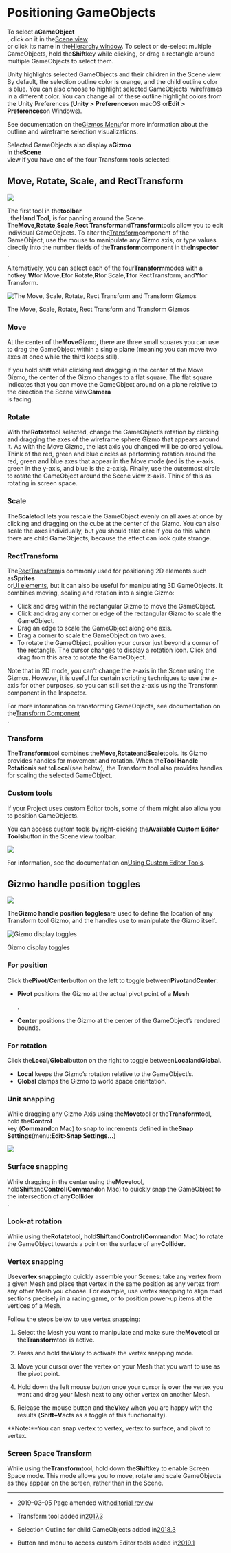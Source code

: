 # Positioning GameObjects

To select a**GameObject**  
, click on it in the[Scene view](https://docs.unity3d.com/2019.2/Documentation/Manual/UsingTheSceneView.html)  
or click its name in the[Hierarchy window](https://docs.unity3d.com/2019.2/Documentation/Manual/Hierarchy.html). To select or de-select multiple GameObjects, hold the**Shift**key while clicking, or drag a rectangle around multiple GameObjects to select them.

Unity highlights selected GameObjects and their children in the Scene view. By default, the selection outline color is orange, and the child outline color is blue. You can also choose to highlight selected GameObjects’ wireframes in a different color. You can change all of these outline highlight colors from the Unity Preferences \(**Unity &gt; Preferences**on macOS or**Edit &gt; Preferences**on Windows\).

See documentation on the[Gizmos Menu](https://docs.unity3d.com/2019.2/Documentation/Manual/GizmosMenu.html)for more information about the outline and wireframe selection visualizations.

Selected GameObjects also display a**Gizmo**  
in the**Scene**  
view if you have one of the four Transform tools selected:

## Move, Rotate, Scale, and RectTransform

![](https://docs.unity3d.com/2019.2/Documentation/uploads/Main/Editor-MoveRotateScaleTransform.png)

The first tool in the**toolbar**  
, the**Hand Tool**, is for panning around the Scene. The**Move**,**Rotate**,**Scale**,**Rect Transform**and**Transform**tools allow you to edit individual GameObjects. To alter the[Transform](https://docs.unity3d.com/2019.2/Documentation/Manual/class-Transform.html)component of the GameObject, use the mouse to manipulate any Gizmo axis, or type values directly into the number fields of the**Transform**component in the**Inspector**  
.

Alternatively, you can select each of the four**Transform**modes with a hotkey:**W**for Move,**E**for Rotate,**R**for Scale,**T**for RectTransform, and**Y**for Transform.

![](https://docs.unity3d.com/2019.2/Documentation/uploads/Main/MoveRotateScaleTransform.jpg "The Move, Scale, Rotate, Rect Transform and Transform Gizmos")

The Move, Scale, Rotate, Rect Transform and Transform Gizmos

### Move

At the center of the**Move**Gizmo, there are three small squares you can use to drag the GameObject within a single plane \(meaning you can move two axes at once while the third keeps still\).

If you hold shift while clicking and dragging in the center of the Move Gizmo, the center of the Gizmo changes to a flat square. The flat square indicates that you can move the GameObject around on a plane relative to the direction the Scene view**Camera**  
is facing.

### Rotate

With the**Rotate**tool selected, change the GameObject’s rotation by clicking and dragging the axes of the wireframe sphere Gizmo that appears around it. As with the Move Gizmo, the last axis you changed will be colored yellow. Think of the red, green and blue circles as performing rotation around the red, green and blue axes that appear in the Move mode \(red is the x-axis, green in the y-axis, and blue is the z-axis\). Finally, use the outermost circle to rotate the GameObject around the Scene view z-axis. Think of this as rotating in screen space.

### Scale

The**Scale**tool lets you rescale the GameObject evenly on all axes at once by clicking and dragging on the cube at the center of the Gizmo. You can also scale the axes individually, but you should take care if you do this when there are child GameObjects, because the effect can look quite strange.

### RectTransform

The[RectTransform](https://docs.unity3d.com/2019.2/Documentation/Manual/class-RectTransform.html)is commonly used for positioning 2D elements such as**Sprites**  
or[UI elements](https://docs.unity3d.com/2019.2/Documentation/Manual/UIBasicLayout.html), but it can also be useful for manipulating 3D GameObjects. It combines moving, scaling and rotation into a single Gizmo:

* Click and drag within the rectangular Gizmo to move the GameObject.
* Click and drag any corner or edge of the rectangular Gizmo to scale the GameObject.
* Drag an edge to scale the GameObject along one axis.
* Drag a corner to scale the GameObject on two axes.
* To rotate the GameObject, position your cursor just beyond a corner of the rectangle. The cursor changes to display a rotation icon. Click and drag from this area to rotate the GameObject.

Note that in 2D mode, you can’t change the z-axis in the Scene using the Gizmos. However, it is useful for certain scripting techniques to use the z-axis for other purposes, so you can still set the z-axis using the Transform component in the Inspector.

For more information on transforming GameObjects, see documentation on the[Transform Component](https://docs.unity3d.com/2019.2/Documentation/Manual/class-Transform.html)  
.

### Transform

The**Transform**tool combines the**Move**,**Rotate**and**Scale**tools. Its Gizmo provides handles for movement and rotation. When the**Tool Handle Rotation**is set to**Local**\(see below\), the Transform tool also provides handles for scaling the selected GameObject.

### Custom tools

If your Project uses custom Editor tools, some of them might also allow you to position GameObjects.

You can access custom tools by right-clicking the**Available Custom Editor Tools**button in the Scene view toolbar.

![](https://docs.unity3d.com/2019.2/Documentation/uploads/Main/Editor-CustomTools.jpg)

For information, see the documentation on[Using Custom Editor Tools](https://docs.unity3d.com/2019.2/Documentation/Manual/UsingCustomEditorTools.html).



## Gizmo handle position toggles

![](https://docs.unity3d.com/2019.2/Documentation/uploads/Main/GizmoDisplayToggles.png)

The**Gizmo handle position toggles**are used to define the location of any Transform tool Gizmo, and the handles use to manipulate the Gizmo itself.

![](https://docs.unity3d.com/2019.2/Documentation/uploads/Main/HandlePositionButtons.png "Gizmo display toggles")

Gizmo display toggles

### For position

Click the**Pivot**/**Center**button on the left to toggle between**Pivot**and**Center**.

* **Pivot**
  positions the Gizmo at the actual pivot point of a
  **Mesh**

 

  .
* **Center**
  positions the Gizmo at the center of the GameObject’s rendered bounds.

### For rotation

Click the**Local**/**Global**button on the right to toggle between**Local**and**Global**.

* **Local**
  keeps the Gizmo’s rotation relative to the GameObject’s.
* **Global**
  clamps the Gizmo to world space orientation.



### Unit snapping

While dragging any Gizmo Axis using the**Move**tool or the**Transform**tool, hold the**Control**  
key \(**Command**on Mac\) to snap to increments defined in the**Snap Settings**\(menu:**Edit**&gt;**Snap Settings…**\)

![](https://docs.unity3d.com/2019.2/Documentation/uploads/Main/SceneViewUnitSnappingSettings.png)

### Surface snapping

While dragging in the center using the**Move**tool, hold**Shift**and**Control**\(**Command**on Mac\) to quickly snap the GameObject to the intersection of any**Collider**  
.

### Look-at rotation

While using the**Rotate**tool, hold**Shift**and**Control**\(**Command**on Mac\) to rotate the GameObject towards a point on the surface of any**Collider**.

### Vertex snapping

Use**vertex snapping**to quickly assemble your Scenes: take any vertex from a given Mesh and place that vertex in the same position as any vertex from any other Mesh you choose. For example, use vertex snapping to align road sections precisely in a racing game, or to position power-up items at the vertices of a Mesh.

Follow the steps below to use vertex snapping:

1. Select the Mesh you want to manipulate and make sure the**Move**tool or the**Transform**tool is active.

2. Press and hold the**V**key to activate the vertex snapping mode.

3. Move your cursor over the vertex on your Mesh that you want to use as the pivot point.

4. Hold down the left mouse button once your cursor is over the vertex you want and drag your Mesh next to any other vertex on another Mesh.

5. Release the mouse button and the**V**key when you are happy with the results \(**Shift+V**acts as a toggle of this functionality\).

**Note:**You can snap vertex to vertex, vertex to surface, and pivot to vertex.

### Screen Space Transform

While using the**Transform**tool, hold down the**Shift**key to enable Screen Space mode. This mode allows you to move, rotate and scale GameObjects as they appear on the screen, rather than in the Scene.

---

* 2019–03–05 Page amended with[editorial review](https://docs.unity3d.com/2019.2/Documentation/Manual/DocumentationEditorialReview.html)

* Transform tool added in[2017.3](https://docs.unity3d.com/2017.3/Documentation/Manual/30_search.html?q=newin20173)

* Selection Outline for child GameObjects added in[2018.3](https://docs.unity3d.com/2018.3/Documentation/Manual/30_search.html?q=newin20183)

* Button and menu to access custom Editor tools added in[2019.1](https://docs.unity3d.com/2019.1/Documentation/Manual/30_search.html?q=newin20183)



